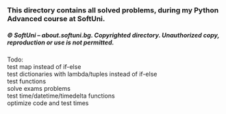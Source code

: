 ### This directory contains all solved problems, during my Python Advanced course at SoftUni.

##### © SoftUni – about.softuni.bg. Copyrighted directory. Unauthorized copy, reproduction or use is not permitted.

Todo:  
test map instead of if-else   
test dictionaries with lambda/tuples instead of if-else  
test functions  
solve exams problems  
test time/datetime/timedelta functions   
optimize code and test times  
